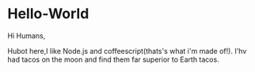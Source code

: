 # Hello-World
Hi Humans,

Hubot here,I like Node.js and coffeescript(thats's what i'm made of!).
I'hv had tacos on the moon and find them far superior to Earth tacos. 
